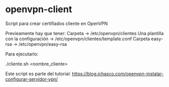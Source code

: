 # openvpn-client
Script para crear certifiados cliente en OpenVPN

Previeamente hay que tener:
Carpeta -> /etc/openvpn/clientes
Una plantilla con la configuración -> /etc/openvpn/clientes/template.conf
Carpeta easy-rsa -> /etc/openvpn/easy-rsa

Para ejecutarlo:

./cliente.sh <nombre_cliente> <IP>

Este script es parte del tutorial: https://blog.ichasco.com/openvpn-instalar-configurar-servidor-vpn/
